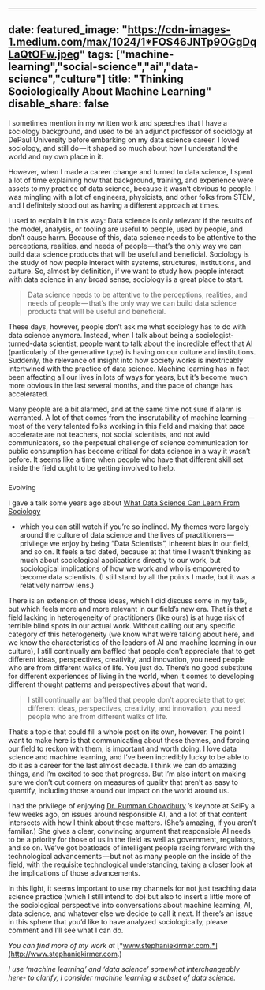 



---
date: 
featured_image: "https://cdn-images-1.medium.com/max/1024/1*FOS46JNTp9OGgDqLaQtOFw.jpeg"
tags: ["machine-learning","social-science","ai","data-science","culture"]
title: "Thinking Sociologically About Machine Learning"
disable_share: false
---
      

 I sometimes mention in my written work and speeches that I have a sociology background, and used to be an adjunct professor of sociology at DePaul University before embarking on my data science career. I loved sociology, and still do — it shaped so much about how I understand the world and my own place in it.




 However, when I made a career change and turned to data science, I spent a lot of time explaining how that background, training, and experience were assets to my practice of data science, because it wasn’t obvious to people. I was mingling with a lot of engineers, physicists, and other folks from STEM, and I definitely stood out as having a different approach at times.




 I used to explain it in this way: Data science is only relevant if the results of the model, analysis, or tooling are useful to people, used by people, and don’t cause harm. Because of this, data science needs to be attentive to the perceptions, realities, and needs of people — that’s the only way we can build data science products that will be useful and beneficial. Sociology is the study of how people interact with systems, structures, institutions, and culture. So, almost by definition, if we want to study how people interact with data science in any broad sense, sociology is a great place to start.




> 
>  Data science needs to be attentive to the perceptions, realities, and needs of people — that’s the only way we can build data science products that will be useful and beneficial.
> 



 These days, however, people don’t ask me what sociology has to do with data science anymore. Instead, when I talk about being a sociologist-turned-data scientist, people want to talk about the incredible effect that AI (particularly of the generative type) is having on our culture and institutions. Suddenly, the relevance of insight into how society works is inextricably intertwined with the practice of data science. Machine learning has in fact been affecting all our lives in lots of ways for years, but it’s become much more obvious in the last several months, and the pace of change has accelerated.




 Many people are a bit alarmed, and at the same time not sure if alarm is warranted. A lot of that comes from the inscrutability of machine learning — most of the very talented folks working in this field and making that pace accelerate are not teachers, not social scientists, and not avid communicators, so the perpetual challenge of science communication for public consumption has become critical for data science in a way it wasn’t before. It seems like a time when people who have that different skill set inside the field ought to be getting involved to help.



### 
 Evolving



 I gave a talk some years ago about
 [What Data Science Can Learn From Sociology](https://github.com/skirmer/satRdays_chicago_2019) 
 - which you can still watch if you’re so inclined. My themes were largely around the culture of data science and the lives of practitioners — privilege we enjoy by being “Data Scientists”, inherent bias in our field, and so on. It feels a tad dated, because at that time I wasn’t thinking as much about sociological applications directly to our work, but sociological implications of how we work and who is empowered to become data scientists. (I still stand by all the points I made, but it was a relatively narrow lens.)




 There is an extension of those ideas, which I did discuss some in my talk, but which feels more and more relevant in our field’s new era. That is that a field lacking in heterogeneity of practitioners (like ours) is at huge risk of terrible blind spots in our actual work. Without calling out any specific category of this heterogeneity (we know what we’re talking about here, and we know the characteristics of the leaders of AI and machine learning in our culture), I still continually am baffled that people don’t appreciate that to get different ideas, perspectives, creativity, and innovation, you need people who are from different walks of life. You just do. There’s no good substitute for different experiences of living in the world, when it comes to developing different thought patterns and perspectives about that world.




> 
>  I still continually am baffled that people don’t appreciate that to get different ideas, perspectives, creativity, and innovation, you need people who are from different walks of life.
> 



 That’s a topic that could fill a whole post on its own, however. The point I want to make here is that communicating about these themes, and forcing our field to reckon with them, is important and worth doing. I love data science and machine learning, and I’ve been incredibly lucky to be able to do it as a career for the last almost decade. I think we can do amazing things, and I’m excited to see that progress. But I’m also intent on making sure we don’t cut corners on measures of quality that aren’t as easy to quantify, including those around our impact on the world around us.




 I had the privilege of enjoying
 [Dr. Rumman Chowdhury](https://www.linkedin.com/in/rumman/) 
 ’s keynote at SciPy a few weeks ago, on issues around responsible AI, and a lot of that content intersects with how I think about these matters. (She’s amazing, if you aren’t familiar.) She gives a clear, convincing argument that responsible AI needs to be a priority for those of us in the field as well as government, regulators, and so on. We’ve got boatloads of intelligent people racing forward with the technological advancements — but not as many people on the inside of the field, with the requisite technological understanding, taking a closer look at the implications of those advancements.




 In this light, it seems important to use my channels for not just teaching data science practice (which I still intend to do) but also to insert a little more of the sociological perspective into conversations about machine learning, AI, data science, and whatever else we decide to call it next. If there’s an issue in this sphere that you’d like to have analyzed sociologically, please comment and I’ll see what I can do.




*You can find more of my work at* 
[*www.stephaniekirmer.com.*](http://www.stephaniekirmer.com.)




*I use ‘machine learning’ and ‘data science’ somewhat interchangeably here- to clarify, I consider machine learning a subset of data science.* 




